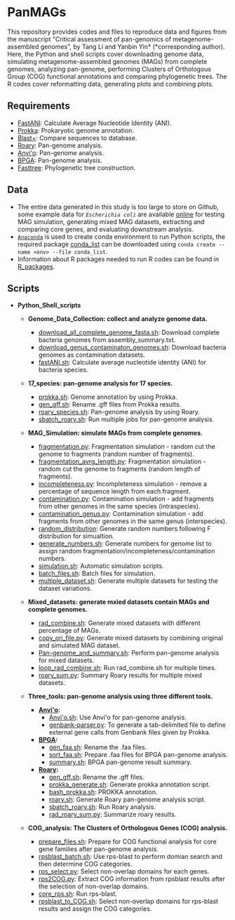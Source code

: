 # PanMAGs
This repository provides codes and files to reproduce data and figures from the manuscript "Critical assessment of pan-genomics of metagenome-assembled genomes", by Tang Li and Yanbin Yin* (*corresponding author). Here, the Python and shell scripts cover downloading genome data, simulating metagenome-assembled genomes (MAGs) from complete genomes, analyzing pan-genome, performing Clusters of Orthologous Group (COG) functional annotations and comparing phylogenetic trees. The R codes cover reformatting data, generating plots and combining plots. <br> 

## Requirements
* [FastANI](https://github.com/ParBLiSS/FastANI): Calculate Average Nucleotide Identity (ANI).
* [Prokka](https://github.com/tseemann/prokka): Prokaryotic genome annotation.
* [Blast+](https://github.com/ncbi/blast_plus_docs): Compare sequences to database.
* [Roary](https://github.com/sanger-pathogens/Roary): Pan-genome analysis.
* [Anvi'o](https://github.com/merenlab/anvio): Pan-genome analysis.
* [BPGA](https://github.com/jbadavis/bpga): Pan-genome analysis.
* [Fasttree](http://www.microbesonline.org/fasttree/): Phylogenetic tree construction.

## Data
* The entire data generated in this study is too large to store on Github, some example data for _`Escherichia coli`_ are available [online](https://bcb.unl.edu/PanMAGs/) for testing MAG simulation, generating mixed MAG datasets, extracting and comparing core genes, and evaluating downstream analysis.
* [`Anaconda`](https://www.anaconda.com/) is used to create conda environment to run Python scripts, the required package [conda_list](https://github.com/tli14/PanMAGs/blob/main/conda_list) can be downloaded using ```conda create --name <env> --file conda_list```.
* Information about R packages needed to run R codes can be found in [R_packages](https://github.com/tli14/PanMAGs/blob/main/R_packages).

## Scripts
* **Python_Shell_scripts**
  - **Genome_Data_Collection: collect and analyze genome data.**
    - [download_all_complete_genome_fasta.sh](https://github.com/tli14/PanMAGs/blob/main/Python_Shell_scripts/1.Genome_Data_Collection/download_all_complete_genome_fasta.sh): Download complete bacteria genomes from assembly_summary.txt.
    - [download_genus_contaminaton_genomes.sh](https://github.com/tli14/PanMAGs/blob/main/Python_Shell_scripts/1.Genome_Data_Collection/download_genus_contaminaton_genomes.sh): Download bacteria genomes as contamination datasets.
    - [fastANI.sh](https://github.com/tli14/PanMAGs/blob/main/Python_Shell_scripts/1.Genome_Data_Collection/fastANI.sh): Calculate average nucleotide identity (ANI) for bacteria species.<br> 

  - **17_species: pan-genome analysis for 17 species.**
    - [prokka.sh](https://github.com/tli14/PanMAGs/blob/main/Python_Shell_scripts/2.17_species/prokka.sh): Genome annotation by using Prokka.
    - [gen_gff.sh](https://github.com/tli14/PanMAGs/blob/main/Python_Shell_scripts/2.17_species/gen_gff.sh): Rename .gff files from Prokka results.
    - [roary_species.sh](https://github.com/tli14/PanMAGs/blob/main/Python_Shell_scripts/2.17_species/roary_species.sh): Pan-genome analysis by using Roary.
    - [sbatch_roary.sh](https://github.com/tli14/PanMAGs/blob/main/Python_Shell_scripts/2.17_species/sbatch_roary.sh): Run multiple jobs for pan-genome analysis.<br> 

  - **MAG_Simulation: simulate MAGs from complete genomes.**
    - [fragmentation.py](https://github.com/tli14/PanMAGs/blob/main/Python_Shell_scripts/3.MAG_Simulation/fragmentation.py): Fragmentation simulation - random cut the genome to fragments (random number of fragments).
    - [fragmentation_avrg_length.py](https://github.com/tli14/PanMAGs/blob/main/Python_Shell_scripts/3.MAG_Simulation/fragmentation_avrg_length.py): Fragmentation simulation - random cut the genome to fragments (random length of fragments).
    - [incompleteness.py](https://github.com/tli14/PanMAGs/blob/main/Python_Shell_scripts/3.MAG_Simulation/incompleteness.py): Incompleteness simulation - remove a percentage of sequence length from each fragment.
    - [contamination.py](https://github.com/tli14/PanMAGs/blob/main/Python_Shell_scripts/3.MAG_Simulation/contamination.py): Contamination simulation - add fragments from other genomes in the same species (intraspecies).
    - [contamination_genus.py](https://github.com/tli14/PanMAGs/blob/main/Python_Shell_scripts/3.MAG_Simulation/contamination_genus.py): Contamination simulation - add fragments from other genomes in the same genus (interspecies).
    - [random_distribution](https://github.com/tli14/PanMAGs/tree/main/Python_Shell_scripts/3.MAG_Simulation/random_distribution): Generate random numbers following F distribution for simualtion. 
    - [generate_numbers.sh](https://github.com/tli14/PanMAGs/blob/main/Python_Shell_scripts/3.MAG_Simulation/generate_numbers.sh): Generate numbers for genome list to assign random fragmentation/incompleteness/contamination numbers.
    - [simulation.sh](https://github.com/tli14/PanMAGs/blob/main/Python_Shell_scripts/3.MAG_Simulation/simulation.sh): Automatic simulation scripts.
    - [batch_files.sh](https://github.com/tli14/PanMAGs/blob/main/Python_Shell_scripts/3.MAG_Simulation/batch_files.sh): Batch files for simulation.
    - [multiple_dataset.sh](https://github.com/tli14/PanMAGs/blob/main/Python_Shell_scripts/3.MAG_Simulation/multiple_dataset.sh): Generate multiple datasets for testing the dataset variations.<br> 

  - **Mixed_datasets: generate mxied datasets contain MAGs and complete genomes.**
    - [rad_combine.sh](https://github.com/tli14/PanMAGs/blob/main/Python_Shell_scripts/4.Mixed_datasets/rad_combine.sh): Generate mixed datasets with different percentage of MAGs.
    - [copy_ori_file.py](https://github.com/tli14/PanMAGs/blob/main/Python_Shell_scripts/4.Mixed_datasets/copy_ori_file.py): Generate mixed datasets by combining original and simulated MAG dataset.
    - [Pan-genome_and_summary.sh](https://github.com/tli14/PanMAGs/blob/main/Python_Shell_scripts/4.Mixed_datasets/Pan-genome_and_summary.sh): Perform pan-genome analysis for mixed datasets.
    - [loop_rad_combine.sh](https://github.com/tli14/PanMAGs/blob/main/Python_Shell_scripts/4.Mixed_datasets/loop_rad_combine.sh): Run rad_combine.sh for multiple times.
    - [roary_sum.py](https://github.com/tli14/PanMAGs/blob/main/Python_Shell_scripts/4.Mixed_datasets/roary_sum.py): Summary Roary results for multiple mixed datasets.<br> 

  - **Three_tools: pan-genome analysis using three different tools.**
    - **[Anvi'o](https://github.com/tli14/PanMAGs/tree/main/Python_Shell_scripts/5.Three_tools/Anvi'o):**
      - [Anvi'o.sh](https://github.com/tli14/PanMAGs/blob/main/Python_Shell_scripts/5.Three_tools/Anvi'o/Anvi'o.sh): Use Anvi'o for pan-genome analysis.
      - [genbank-parser.py](https://github.com/tli14/PanMAGs/blob/main/Python_Shell_scripts/5.Three_tools/Anvi'o/genbank-parser.py): To generate a tab-delimited file to define external gene calls from Genbank files given by Prokka.
    - **[BPGA](https://github.com/tli14/PanMAGs/tree/main/Python_Shell_scripts/5.Three_tools/BPGA):**
      - [gen_faa.sh](https://github.com/tli14/PanMAGs/blob/main/Python_Shell_scripts/5.Three_tools/BPGA/gen_faa.sh): Rename the .faa files.
      - [sort_faa.sh](https://github.com/tli14/PanMAGs/blob/main/Python_Shell_scripts/5.Three_tools/BPGA/sort_faa.sh): Prepare .faa files for BPGA pan-genome analysis.
      - [summary.sh](https://github.com/tli14/PanMAGs/blob/main/Python_Shell_scripts/5.Three_tools/BPGA/summary.sh): BPGA pan-genome result summary.
    - **[Roary](https://github.com/tli14/PanMAGs/tree/main/Python_Shell_scripts/5.Three_tools/Roary):**
      - [gen_gff.sh](https://github.com/tli14/PanMAGs/blob/main/Python_Shell_scripts/5.Three_tools/Roary/gen_gff.sh): Rename the .gff files.
      - [prokka_generate.sh](https://github.com/tli14/PanMAGs/blob/main/Python_Shell_scripts/5.Three_tools/Roary/prokka_generate.sh): Generate prokka annotation script.
      - [bash_prokka.sh](https://github.com/tli14/PanMAGs/blob/main/Python_Shell_scripts/5.Three_tools/Roary/bash_prokka.sh): PROKKA annotation.
      - [roary.sh](https://github.com/tli14/PanMAGs/blob/main/Python_Shell_scripts/5.Three_tools/Roary/roary.sh): Generate Roary pan-genome analysis script.
      - [sbatch_roary.sh](https://github.com/tli14/PanMAGs/blob/main/Python_Shell_scripts/5.Three_tools/Roary/sbatch_roary.sh): Run Roary analysis.
      - [rad_roary_sum.py](https://github.com/tli14/PanMAGs/blob/main/Python_Shell_scripts/5.Three_tools/Roary/rad_roary_sum.py): Summarize roary results.<br>

  - **COG_analysis: The Clusters of Orthologous Genes (COG) analysis.**
    - [prepare_files.sh](https://github.com/tli14/PanMAGs/blob/main/Python_Shell_scripts/6.COG_analysis/prepare_files.sh): Prepare for COG functional analysis for core gene families after pan-genome analysis.
    - [rpsblast_batch.sh](https://github.com/tli14/PanMAGs/blob/main/Python_Shell_scripts/6.COG_analysis/rpsblast_batch.sh): Use rps-blast to perform domian search and then determine COG categories.
    - [rps_select.py](https://github.com/tli14/PanMAGs/blob/main/Python_Shell_scripts/6.COG_analysis/rps_select.py): Select non-overlap domains for each genes.
    - [rps2COG.py](https://github.com/tli14/PanMAGs/blob/main/Python_Shell_scripts/6.COG_analysis/rps2COG.py): Extract COG information from rpsblast results after the selection of non-overlap domains.
    - [core_rps.sh](https://github.com/tli14/PanMAGs/blob/main/Python_Shell_scripts/6.COG_analysis/core_rps.sh): Run rps-blast.
    - [rpsblast_to_COG.sh](https://github.com/tli14/PanMAGs/blob/main/Python_Shell_scripts/6.COG_analysis/rpsblast_to_COG.sh): Select non-overlap domains for rps-blast results and assign the COG categories.<br>
